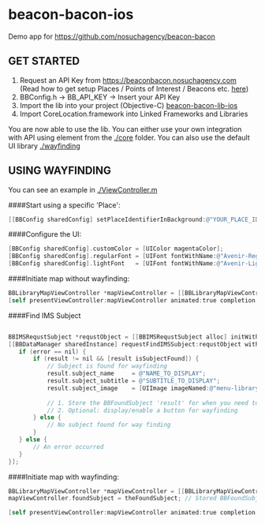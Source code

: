 # beacon-bacon-ios 

Demo app for https://github.com/nosuchagency/beacon-bacon

## GET STARTED

1. Request an API Key from https://beaconbacon.nosuchagency.com <br>(Read how to get setup Places / Points of Interest / Beacons etc. [here](https://github.com/nosuchagency/beacon-bacon))
2. BBConfig.h -> BB_API_KEY -> Insert your API Key
3. Import the lib into your project (Objective-C) [beacon-bacon-lib-ios](https://github.com/mustachedk/beacon-bacon-ios/tree/master/beaconbacon/beacon-bacon-lib-ios)
4. Import CoreLocation.framework into Linked Frameworks and Libraries

You are now able to use the lib. 
You can either use your own integration with API using element from the [./core](https://github.com/mustachedk/beacon-bacon-ios/tree/master/beaconbacon/beacon-bacon-lib-ios/core) folder.
You can also use the default UI library [./wayfinding](https://github.com/mustachedk/beacon-bacon-ios/tree/master/beaconbacon/beacon-bacon-lib-ios/wayfinding)

## USING WAYFINDING

You can see an example in [./ViewController.m](https://github.com/mustachedk/beacon-bacon-ios/blob/master/beaconbacon/ViewController.m)

####Start using a specific 'Place':
```Objective-C
[[BBConfig sharedConfig] setPlaceIdentifierInBackground:@"YOUR_PLACE_ID"];
```

####Configure the UI:
```Objective-C
[BBConfig sharedConfig].customColor = [UIColor magentaColor];
[BBConfig sharedConfig].regularFont = [UIFont fontWithName:@"Avenir-Regular" size:16];
[BBConfig sharedConfig].lightFont   = [UIFont fontWithName:@"Avenir-Light" size:16];
```

####Initiate map without wayfinding:
```Objective-C
BBLibraryMapViewController *mapViewController = [[BBLibraryMapViewController alloc] initWithNibName:@"BBLibraryMapViewController" bundle:nil];
[self presentViewController:mapViewController animated:true completion:nil];
```

####Find IMS Subject
```Objective-C

BBIMSRequstSubject *requstObject = [[BBIMSRequstSubject alloc] initWithFaustId:@"FAUST_IDENTIFIER"];
[[BBDataManager sharedInstance] requestFindIMSSubject:requstObject withCompletion:^(BBFoundSubject *result, NSError *error) {
   if (error == nil) {
       if (result != nil && [result isSubjectFound]) {
           // Subject is found for wayfinding
           result.subject_name     = @"NAME_TO_DISPLAY";
           result.subject_subtitle = @"SUBTITLE_TO_DISPLAY";
           result.subject_image    = [UIImage imageNamed:@"menu-library-map-icon"]; // Or any other icon you want it to display, eg. a book/video/tape etc.
           
           // 1. Store the BBFoundSubject 'result' for when you need to 'Initiate map with wayfinding'
           // 2. Optional: display/enable a button for wayfinding
       } else {
           // No subject found for way finding
       }
   } else {
       // An error occurred
   }
}];
```

####Initiate map with wayfinding:
```Objective-C
BBLibraryMapViewController *mapViewController = [[BBLibraryMapViewController alloc] initWithNibName:@"BBLibraryMapViewController" bundle:nil];
mapViewController.foundSubject = theFoundSubject; // Stored BBFoundSubject 'result' from BBDataManager.requestFindASubject:

[self presentViewController:mapViewController animated:true completion:nil];
```
